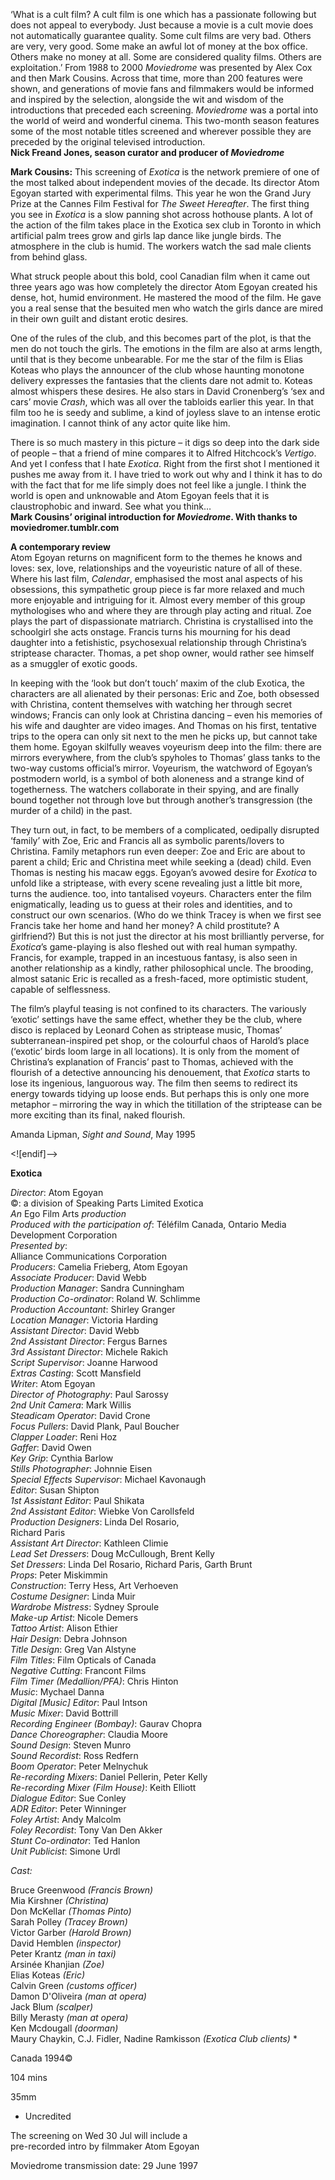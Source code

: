 
‘What is a cult film? A cult film is one which has a passionate following but does not appeal to everybody. Just because a movie is a cult movie does not automatically guarantee quality. Some cult films are very bad. Others are very, very good. Some make an awful lot of money at the box office. Others make no money at all. Some are considered quality films. Others are exploitation.’ From 1988 to 2000 _Moviedrome_ was presented by Alex Cox and then Mark Cousins. Across that time, more than 200 features were shown, and generations of movie fans and filmmakers would be informed and inspired by the selection, alongside the wit and wisdom of the introductions that preceded each screening. _Moviedrome_ was a portal into the world of weird and wonderful cinema. This two-month season features some of the most notable titles screened and wherever possible they are preceded by the original televised introduction.  
**Nick Freand Jones, season curator and producer  of _Moviedrome_**

**Mark Cousins:** This screening of _Exotica_ is the network premiere of one of the most talked about independent movies of the decade. Its director Atom Egoyan started with experimental films. This year he won the Grand Jury Prize at the Cannes Film Festival for _The Sweet Hereafter_. The first thing you see in _Exotica_ is a slow panning shot across hothouse plants. A lot of the action of the film takes place in the Exotica sex club in Toronto in which artificial palm trees grow and girls lap dance like jungle birds. The atmosphere in the club is humid. The workers watch the sad male clients from behind glass.

What struck people about this bold, cool Canadian film when it came out three years ago was how completely the director Atom Egoyan created his dense, hot, humid environment. He mastered the mood of the film. He gave you a real sense that the besuited men who watch the girls dance are mired in their own guilt and distant erotic desires.

One of the rules of the club, and this becomes part of the plot, is that the men do not touch the girls. The emotions in the film are also at arms length, until that is they become unbearable. For me the star of the film is Elias Koteas who plays the announcer of the club whose haunting monotone delivery expresses the fantasies that the clients dare not admit to. Koteas almost whispers these desires. He also stars in David Cronenberg’s ‘sex and cars’ movie _Crash_, which was all over the tabloids earlier this year. In that film too he is seedy and sublime, a kind of joyless slave to an intense erotic imagination. I cannot think of any actor quite like him.

There is so much mastery in this picture – it digs so deep into the dark side of people – that a friend of mine compares it to Alfred Hitchcock’s _Vertigo_. And yet I confess that I hate _Exotica_. Right from the first shot I mentioned it pushes me away from it. I have tried to work out why and I think it has to do with the fact that for me life simply does not feel like a jungle. I think the world is open and unknowable and Atom Egoyan feels that it is claustrophobic and inward. See what you think…  
**Mark Cousins’ original introduction for _Moviedrome_. With thanks to moviedromer.tumblr.com**

**A contemporary review**  
Atom Egoyan returns on magnificent form to the themes he knows and loves: sex, love, relationships and the voyeuristic nature of all of these. Where his last film, _Calendar_, emphasised the most anal aspects of his obsessions, this sympathetic group piece is far more relaxed and much more enjoyable and intriguing for it. Almost every member of this group mythologises who and where they are through play acting and ritual. Zoe plays the part of dispassionate matriarch. Christina is crystallised into the schoolgirl she acts onstage. Francis turns his mourning for his dead daughter into a fetishistic, psychosexual relationship through Christina’s striptease character. Thomas, a pet shop owner, would rather see himself as a smuggler of exotic goods.

In keeping with the ‘look but don’t touch’ maxim of the club Exotica, the characters are all alienated by their personas: Eric and Zoe, both obsessed with Christina, content themselves with watching her through secret windows; Francis can only look at Christina dancing – even his memories of his wife and daughter are video images. And Thomas on his first, tentative trips to the opera can only sit next to the men he picks up, but cannot take them home. Egoyan skilfully weaves voyeurism deep into the film: there are mirrors everywhere, from the club’s spyholes to Thomas’ glass tanks to the two-way customs official’s mirror. Voyeurism, the watchword of Egoyan’s postmodern world, is a symbol of both aloneness and a strange kind of togetherness. The watchers collaborate in their spying, and are finally bound together not through love but through another’s transgression (the murder of a child) in the past.

They turn out, in fact, to be members of a complicated, oedipally disrupted ‘family’ with Zoe, Eric and Francis all as symbolic parents/lovers to Christina. Family metaphors run even deeper: Zoe and Eric are about to parent a child; Eric and Christina meet while seeking a (dead) child. Even Thomas is nesting his macaw eggs. Egoyan’s avowed desire for _Exotica_ to unfold like a striptease, with every scene revealing just a little bit more, turns the audience. too, into tantalised voyeurs. Characters enter the film enigmatically, leading us to guess at their roles and identities, and to construct our own scenarios. (Who do we think Tracey is when we first see Francis take her home and hand her money? A child prostitute? A girlfriend?) But this is not just the director at his most brilliantly perverse, for _Exotica_’s game-playing is also fleshed out with real human sympathy. Francis, for example, trapped in an incestuous fantasy, is also seen in another relationship as a kindly, rather philosophical uncle. The brooding, almost satanic Eric is recalled as a fresh-faced, more optimistic student, capable of selflessness.

The film’s playful teasing is not confined to its characters. The variously ‘exotic’ settings have the same effect, whether they be the club, where disco is replaced by Leonard Cohen as striptease music, Thomas’ subterranean-inspired pet shop, or the colourful chaos of Harold’s place (‘exotic’ birds loom large in all locations). It is only from the moment of Christina’s explanation of Francis’ past to Thomas, achieved with the flourish of a detective announcing his denouement, that _Exotica_ starts to lose its ingenious, languorous way. The film then seems to redirect its energy towards tidying up loose ends. But perhaps this is only one more metaphor – mirroring the way in which the titillation of the striptease can be more exciting than its final, naked flourish.

Amanda Lipman, _Sight and Sound_, May 1995

<![endif]-->

**Exotica**

_Director_: Atom Egoyan  
©: a division of Speaking Parts Limited Exotica  
_An_ Ego Film Arts _production_  
_Produced with the participation of_: Téléfilm Canada, Ontario Media Development Corporation  
_Presented by_:  
Alliance Communications Corporation  
_Producers_: Camelia Frieberg, Atom Egoyan  
_Associate Producer_: David Webb  
_Production Manager_: Sandra Cunningham  
_Production Co-ordinator_: Roland W. Schlimme  
_Production Accountant_: Shirley Granger  
_Location Manager_: Victoria Harding  
_Assistant Director_: David Webb  
_2nd Assistant Director_: Fergus Barnes  
_3rd Assistant Director_: Michele Rakich  
_Script Supervisor_: Joanne Harwood  
_Extras Casting_: Scott Mansfield  
_Writer_: Atom Egoyan  
_Director of Photography_: Paul Sarossy  
_2nd Unit Camera_: Mark Willis  
_Steadicam Operator_: David Crone  
_Focus Pullers_: David Plank, Paul Boucher  
_Clapper Loader_: Reni Hoz  
_Gaffer_: David Owen  
_Key Grip_: Cynthia Barlow  
_Stills Photographer_: Johnnie Eisen  
_Special Effects Supervisor_: Michael Kavonaugh  
_Editor_: Susan Shipton  
_1st Assistant Editor_: Paul Shikata  
_2nd Assistant Editor_: Wiebke Von Carollsfeld  
_Production Designers_: Linda Del Rosario,  
Richard Paris  
_Assistant Art Director_: Kathleen Climie  
_Lead Set Dressers_: Doug McCullough, Brent Kelly  
_Set Dressers_: Linda Del Rosario, Richard Paris, Garth Brunt  
_Props_: Peter Miskimmin  
_Construction_: Terry Hess, Art Verhoeven  
_Costume Designer_: Linda Muir  
_Wardrobe Mistress_: Sydney Sproule  
_Make-up Artist_: Nicole Demers  
_Tattoo Artist_: Alison Ethier  
_Hair Design_: Debra Johnson  
_Title Design_: Greg Van Alstyne  
_Film Titles_: Film Opticals of Canada  
_Negative Cutting_: Francont Films  
_Film Timer (Medallion/PFA)_: Chris Hinton  
_Music_: Mychael Danna  
_Digital [Music] Editor_: Paul Intson  
_Music Mixer_: David Bottrill  
_Recording Engineer (Bombay)_: Gaurav Chopra  
_Dance Choreographer_: Claudia Moore  
_Sound Design_: Steven Munro  
_Sound Recordist_: Ross Redfern  
_Boom Operator_: Peter Melnychuk  
_Re-recording Mixers_: Daniel Pellerin, Peter Kelly  
_Re-recording Mixer (Film House)_: Keith Elliott  
_Dialogue Editor_: Sue Conley  
_ADR Editor_: Peter Winninger  
_Foley Artist_: Andy Malcolm  
_Foley Recordist_: Tony Van Den Akker  
_Stunt Co-ordinator_: Ted Hanlon  
_Unit Publicist_: Simone Urdl

_Cast:_

Bruce Greenwood _(Francis Brown)_  
Mia Kirshner _(Christina)_  
Don McKellar _(Thomas Pinto)_  
Sarah Polley _(Tracey Brown)_  
Victor Garber _(Harold Brown)_  
David Hemblen _(inspector)_  
Peter Krantz _(man in taxi)_  
Arsinée Khanjian _(Zoe)_  
Elias Koteas _(Eric)_  
Calvin Green _(customs officer)_  
Damon D'Oliveira _(man at opera)_  
Jack Blum _(scalper)_  
Billy Merasty _(man at opera)_  
Ken Mcdougall _(doorman)_  
Maury Chaykin, C.J. Fidler, Nadine Ramkisson _(Exotica Club clients)_ *

Canada 1994©

104 mins

35mm

* Uncredited

The screening on Wed 30 Jul will include a  
pre-recorded intro by filmmaker Atom Egoyan

Moviedrome transmission date: 29 June 1997
<!--stackedit_data:
eyJoaXN0b3J5IjpbLTU5ODM1NzQ4NV19
-->